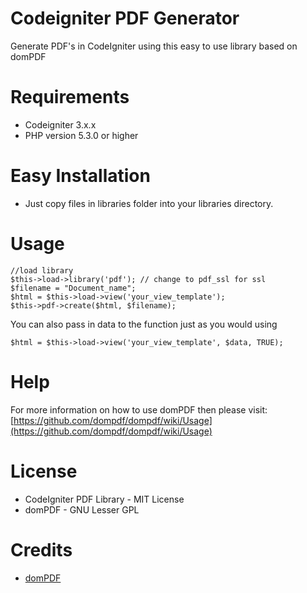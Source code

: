 # Codeigniter PDF Generator
Generate PDF's in CodeIgniter using this easy to use library based on domPDF

# Requirements
* Codeigniter 3.x.x
* PHP version 5.3.0 or higher

# Easy Installation
* Just copy files in libraries folder into your libraries directory.

# Usage
```
//load library
$this->load->library('pdf'); // change to pdf_ssl for ssl
$filename = "Document_name";
$html = $this->load->view('your_view_template');
$this->pdf->create($html, $filename);
```

You can also pass in data to the function just as you would using
```
$html = $this->load->view('your_view_template', $data, TRUE);
```

# Help
For more information on how to use domPDF then please visit: [https://github.com/dompdf/dompdf/wiki/Usage](https://github.com/dompdf/dompdf/wiki/Usage)

# License
* CodeIgniter PDF Library - MIT License
* domPDF - GNU Lesser GPL

# Credits
* [domPDF](https://github.com/dompdf) 
